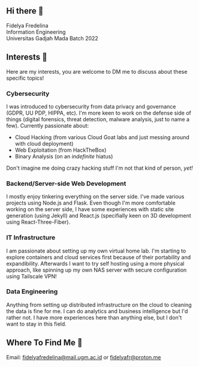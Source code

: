## Hi there 👋
Fidelya Fredelina \
Information Engineering \
Universitas Gadjah Mada Batch 2022

## Interests 🤯
Here are my interests, you are welcome to DM me to discuss about these specific topics!

### Cybersecurity
I was introduced to cybersecurity from data privacy and governance (GDPR, UU PDP, HIPPA, etc). I'm more keen to work on the defense side of things (digital forensics, threat detection, malware analysis, just to name a few). Currently passionate about:
- Cloud Hacking (from various Cloud Goat labs and just messing around with cloud deployment)
- Web Exploitation (from HackTheBox)
- Binary Analysis (on an _indefinite_ hiatus)

Don't imagine me doing crazy hacking stuff I'm not that kind of person, *yet!*

### Backend/Server-side Web Development
I mostly enjoy tinkering everything on the server side. I've made various projects using Node.js and Flask. Even though I'm more comfortable working on the server side, I have some experiences with static site generation (using Jekyll) and React.js (specifially keen on 3D development using React-Three-Fiber).

### IT Infrastructure
I am passionate about setting up my own virtual home lab. I'm starting to explore containers and cloud services first because of their portability and expandibility. Afterwards I want to try self hosting using a more physical approach, like spinning up my own NAS server with secure configuration using Tailscale VPN!

### Data Engineering
Anything from setting up distributed infrastructure on the cloud to cleaning the data is fine for me. I can do analytics and business intelligence but I'd rather not. I have more experiences here than anything else, but I don't want to stay in this field. 

## Where To Find Me 🤔
Email: fidelyafredelina@mail.ugm.ac.id or fidelyafr@proton.me 
